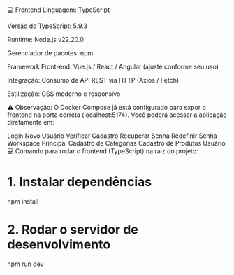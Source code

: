 💻 Frontend
Linguagem: TypeScript

Versão do TypeScript: 5.9.3

Runtime: Node.js v22.20.0

Gerenciador de pacotes: npm

Framework Front-end: Vue.js / React / Angular (ajuste conforme seu uso)

Integração: Consumo de API REST via HTTP (Axios / Fetch)

Estilização: CSS moderno e responsivo

⚠️ Observação: O Docker Compose já está configurado para expor o frontend na porta correta (localhost:5174).
Você poderá acessar a aplicação diretamente em:

Login
Novo Usuário
Verificar Cadastro
Recuperar Senha
Redefinir Senha
Workspace Principal
Cadastro de Categorias
Cadastro de Produtos
Usuário
💻 Comando para rodar o frontend (TypeScript) na raiz do projeto:

# 1. Instalar dependências
npm install

# 2. Rodar o servidor de desenvolvimento
npm run dev
